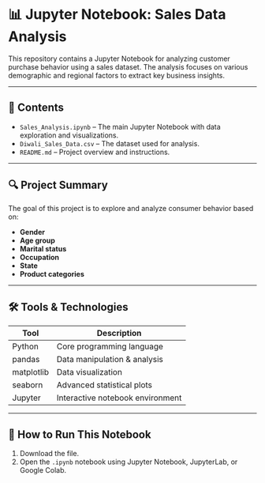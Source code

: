 # 📊 Jupyter Notebook: Sales Data Analysis

This repository contains a Jupyter Notebook for analyzing customer purchase behavior using a sales dataset. The analysis focuses on various demographic and regional factors to extract key business insights.

---

## 📁 Contents

- `Sales_Analysis.ipynb` – The main Jupyter Notebook with data exploration and visualizations.
- `Diwali_Sales_Data.csv` – The dataset used for analysis.
- `README.md` – Project overview and instructions.

---

## 🔍 Project Summary

The goal of this project is to explore and analyze consumer behavior based on:

- **Gender**
- **Age group**
- **Marital status**
- **Occupation**
- **State**
- **Product categories**

---

## 🛠️ Tools & Technologies

| Tool          | Description                         |
|---------------|-------------------------------------|
| Python        | Core programming language           |
| pandas        | Data manipulation & analysis        |
| matplotlib    | Data visualization                  |
| seaborn       | Advanced statistical plots          |
| Jupyter       | Interactive notebook environment    |

---

## 🚀 How to Run This Notebook

1. Download the file.
2. Open the `.ipynb` notebook using Jupyter Notebook, JupyterLab, or Google Colab.
